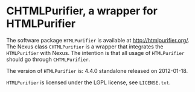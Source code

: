 CHTMLPurifier, a wrapper for HTMLPurifier
=====================================================

The software package `HTMLPurifier` is available at http://htmlpurifier.org/.
The Nexus class `CHTMLPurifier` is a wrapper that integrates the `HTMLPurifier` with Nexus. The 
intention is that all usage of `HTMLPurifier` should go through `CHTMLPurifier`.

The version of `HTMLPurifier` is: 4.4.0 standalone released on 2012-01-18.

`HTMLPurifier` is licensed under the LGPL license, see `LICENSE.txt`.


